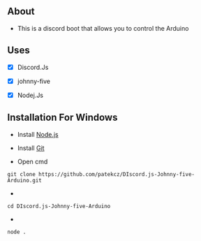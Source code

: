 ## About
- This is a discord boot that allows you to control the Arduino

## Uses
- [x] Discord.Js
- [x] johnny-five
- [x] Nodej.Js


## Installation For Windows

-    Install [Node.js](https://nodejs.org/en/)
    
-    Install [Git](https://git-scm.com/downloads)
    
-    Open cmd
    
    git clone https://github.com/patekcz/DIscord.js-Johnny-five-Arduino.git
-  
    
    cd DIscord.js-Johnny-five-Arduino
-  
    
    node .


